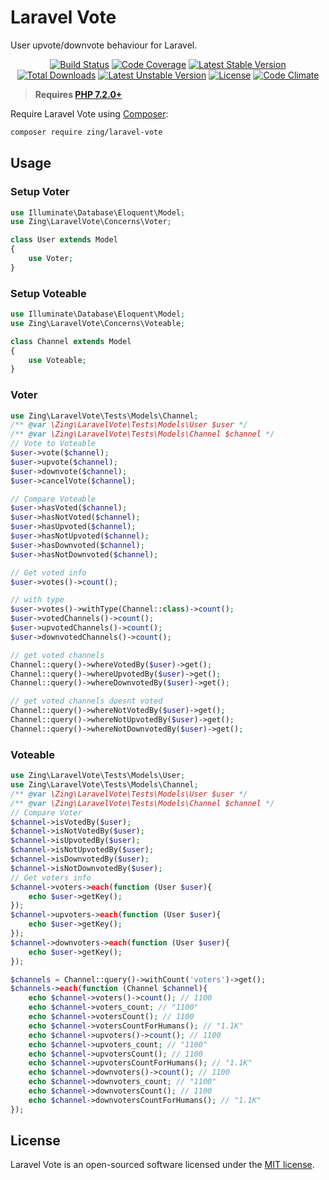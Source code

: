 # Laravel Vote

User upvote/downvote behaviour for Laravel.

<p align="center">
<a href="https://github.com/zingimmick/laravel-vote/actions"><img src="https://github.com/zingimmick/laravel-vote/workflows/tests/badge.svg" alt="Build Status"></a>
<a href="https://codecov.io/gh/zingimmick/laravel-vote"><img src="https://codecov.io/gh/zingimmick/laravel-vote/branch/master/graph/badge.svg" alt="Code Coverage" /></a>
<a href="https://packagist.org/packages/zing/laravel-vote"><img src="https://poser.pugx.org/zing/laravel-vote/v/stable.svg" alt="Latest Stable Version"></a>
<a href="https://packagist.org/packages/zing/laravel-vote"><img src="https://poser.pugx.org/zing/laravel-vote/downloads" alt="Total Downloads"></a>
<a href="https://packagist.org/packages/zing/laravel-vote"><img src="https://poser.pugx.org/zing/laravel-vote/v/unstable.svg" alt="Latest Unstable Version"></a>
<a href="https://packagist.org/packages/zing/laravel-vote"><img src="https://poser.pugx.org/zing/laravel-vote/license" alt="License"></a>
<a href="https://codeclimate.com/github/zingimmick/laravel-vote/maintainability"><img src="https://api.codeclimate.com/v1/badges/3aca3f75ade1f39d6579/maintainability" alt="Code Climate" /></a>
</p>

> **Requires [PHP 7.2.0+](https://php.net/releases/)**

Require Laravel Vote using [Composer](https://getcomposer.org):

```bash
composer require zing/laravel-vote
```

## Usage

### Setup Voter

```php
use Illuminate\Database\Eloquent\Model;
use Zing\LaravelVote\Concerns\Voter;

class User extends Model
{
    use Voter;
}
```

### Setup Voteable

```php
use Illuminate\Database\Eloquent\Model;
use Zing\LaravelVote\Concerns\Voteable;

class Channel extends Model
{
    use Voteable;
}
```

### Voter

```php
use Zing\LaravelVote\Tests\Models\Channel;
/** @var \Zing\LaravelVote\Tests\Models\User $user */
/** @var \Zing\LaravelVote\Tests\Models\Channel $channel */
// Vote to Voteable
$user->vote($channel);
$user->upvote($channel);
$user->downvote($channel);
$user->cancelVote($channel);

// Compare Voteable
$user->hasVoted($channel);
$user->hasNotVoted($channel);
$user->hasUpvoted($channel);
$user->hasNotUpvoted($channel);
$user->hasDownvoted($channel);
$user->hasNotDownvoted($channel);

// Get voted info
$user->votes()->count(); 

// with type
$user->votes()->withType(Channel::class)->count(); 
$user->votedChannels()->count();
$user->upvotedChannels()->count();
$user->downvotedChannels()->count();

// get voted channels
Channel::query()->whereVotedBy($user)->get();
Channel::query()->whereUpvotedBy($user)->get();
Channel::query()->whereDownvotedBy($user)->get();

// get voted channels doesnt voted
Channel::query()->whereNotVotedBy($user)->get();
Channel::query()->whereNotUpvotedBy($user)->get();
Channel::query()->whereNotDownvotedBy($user)->get();
```

### Voteable

```php
use Zing\LaravelVote\Tests\Models\User;
use Zing\LaravelVote\Tests\Models\Channel;
/** @var \Zing\LaravelVote\Tests\Models\User $user */
/** @var \Zing\LaravelVote\Tests\Models\Channel $channel */
// Compare Voter
$channel->isVotedBy($user); 
$channel->isNotVotedBy($user);
$channel->isUpvotedBy($user); 
$channel->isNotUpvotedBy($user);
$channel->isDownvotedBy($user); 
$channel->isNotDownvotedBy($user);
// Get voters info
$channel->voters->each(function (User $user){
    echo $user->getKey();
});
$channel->upvoters->each(function (User $user){
    echo $user->getKey();
});
$channel->downvoters->each(function (User $user){
    echo $user->getKey();
});

$channels = Channel::query()->withCount('voters')->get();
$channels->each(function (Channel $channel){
    echo $channel->voters()->count(); // 1100
    echo $channel->voters_count; // "1100"
    echo $channel->votersCount(); // 1100
    echo $channel->votersCountForHumans(); // "1.1K"
    echo $channel->upvoters()->count(); // 1100
    echo $channel->upvoters_count; // "1100"
    echo $channel->upvotersCount(); // 1100
    echo $channel->upvotersCountForHumans(); // "1.1K"
    echo $channel->downvoters()->count(); // 1100
    echo $channel->downvoters_count; // "1100"
    echo $channel->downvotersCount(); // 1100
    echo $channel->downvotersCountForHumans(); // "1.1K"
});
```

## License

Laravel Vote is an open-sourced software licensed under the [MIT license](LICENSE).
